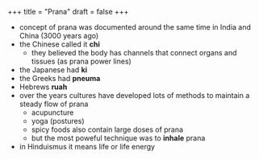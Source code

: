 +++
title = "Prana"
draft = false
+++

-   concept of prana was documented around the same time in India and China (3000 years ago)
-   the Chinese called it **chi**
    -   they believed the body has channels that connect organs and tissues (as prana power lines)
-   the Japanese had **ki**
-   the Greeks had **pneuma**
-   Hebrews **ruah**
-   over the years cultures have developed lots of methods to maintain a steady flow of prana
    -   acupuncture
    -   yoga (postures)
    -   spicy foods also contain large doses of prana
    -   but the most poweful technique was to **inhale** prana
-   in Hinduismus it means life or life energy